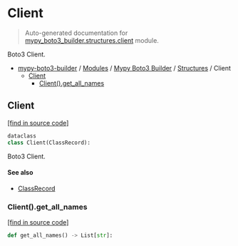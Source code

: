 # Client

> Auto-generated documentation for [mypy_boto3_builder.structures.client](https://github.com/vemel/mypy_boto3_builder/blob/master/mypy_boto3_builder/structures/client.py) module.

Boto3 Client.

- [mypy-boto3-builder](../../README.md#mypy_boto3_builder) / [Modules](../../MODULES.md#mypy-boto3-builder-modules) / [Mypy Boto3 Builder](../index.md#mypy-boto3-builder) / [Structures](index.md#structures) / Client
    - [Client](#client)
        - [Client().get_all_names](#clientget_all_names)

## Client

[[find in source code]](https://github.com/vemel/mypy_boto3_builder/blob/master/mypy_boto3_builder/structures/client.py#L13)

```python
dataclass
class Client(ClassRecord):
```

Boto3 Client.

#### See also

- [ClassRecord](class_record.md#classrecord)

### Client().get_all_names

[[find in source code]](https://github.com/vemel/mypy_boto3_builder/blob/master/mypy_boto3_builder/structures/client.py#L30)

```python
def get_all_names() -> List[str]:
```
